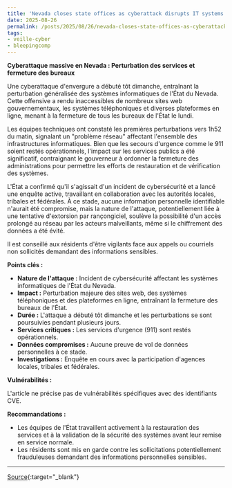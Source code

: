 ```yaml
---
title: 'Nevada closes state offices as cyberattack disrupts IT systems'
date: 2025-08-26
permalink: /posts/2025/08/26/nevada-closes-state-offices-as-cyberattack-disrupts-it-systems/
tags:
- veille-cyber
- bleepingcomp
---
```

**Cyberattaque massive en Nevada : Perturbation des services et fermeture des bureaux**

Une cyberattaque d'envergure a débuté tôt dimanche, entraînant la perturbation généralisée des systèmes informatiques de l'État du Nevada. Cette offensive a rendu inaccessibles de nombreux sites web gouvernementaux, les systèmes téléphoniques et diverses plateformes en ligne, menant à la fermeture de tous les bureaux de l'État le lundi.

Les équipes techniques ont constaté les premières perturbations vers 1h52 du matin, signalant un "problème réseau" affectant l'ensemble des infrastructures informatiques. Bien que les secours d'urgence comme le 911 soient restés opérationnels, l'impact sur les services publics a été significatif, contraignant le gouverneur à ordonner la fermeture des administrations pour permettre les efforts de restauration et de vérification des systèmes.

L'État a confirmé qu'il s'agissait d'un incident de cybersécurité et a lancé une enquête active, travaillant en collaboration avec les autorités locales, tribales et fédérales. À ce stade, aucune information personnelle identifiable n'aurait été compromise, mais la nature de l'attaque, potentiellement liée à une tentative d'extorsion par rançongiciel, soulève la possibilité d'un accès prolongé au réseau par les acteurs malveillants, même si le chiffrement des données a été évité.

Il est conseillé aux résidents d'être vigilants face aux appels ou courriels non sollicités demandant des informations sensibles.

**Points clés :**

*   **Nature de l'attaque :** Incident de cybersécurité affectant les systèmes informatiques de l'État du Nevada.
*   **Impact :** Perturbation majeure des sites web, des systèmes téléphoniques et des plateformes en ligne, entraînant la fermeture des bureaux de l'État.
*   **Durée :** L'attaque a débuté tôt dimanche et les perturbations se sont poursuivies pendant plusieurs jours.
*   **Services critiques :** Les services d'urgence (911) sont restés opérationnels.
*   **Données compromises :** Aucune preuve de vol de données personnelles à ce stade.
*   **Investigations :** Enquête en cours avec la participation d'agences locales, tribales et fédérales.

**Vulnérabilités :**

L'article ne précise pas de vulnérabilités spécifiques avec des identifiants CVE.

**Recommandations :**

*   Les équipes de l'État travaillent activement à la restauration des services et à la validation de la sécurité des systèmes avant leur remise en service normale.
*   Les résidents sont mis en garde contre les sollicitations potentiellement frauduleuses demandant des informations personnelles sensibles.

---
[Source](https://www.bleepingcomputer.com/news/security/nevada-closes-state-offices-as-cyberattack-disrupts-it-systems/){:target="_blank"}
